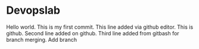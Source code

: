 # Devopslab
Hello world.
This is my first commit.
This line added via github editor.
This is github.
Second line added on github.
Third line added from gitbash for branch merging.
Add branch

